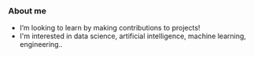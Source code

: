 ### About me

-  I’m looking to learn by making contributions to projects!
-  I'm interested in data science, artificial intelligence, machine learning, engineering..
